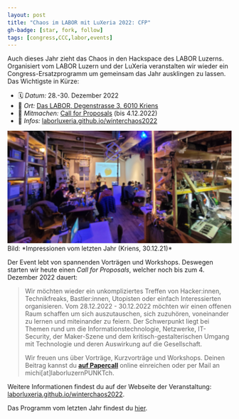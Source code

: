 ```yaml
---
layout: post
title: "Chaos im LABOR mit LuXeria 2022: CFP"
gh-badge: [star, fork, follow]
tags: [congress,CCC,labor,events]
---
```


Auch dieses Jahr zieht das Chaos in den Hackspace des LABOR Luzerns.
Organisiert vom LABOR Luzern und der LuXeria veranstalten
wir wieder ein Congress-Ersatzprogramm um gemeinsam das Jahr
ausklingen zu lassen. <br> Das Wichtigste in Kürze:

 - 🗓️ *Datum:* 28.-30. Dezember 2022
 - 🏢 *Ort:* [Das LABOR, Degenstrasse 3, 6010 Kriens](https://goo.gl/maps/HrSMu33hREPF8U8XA)
 - 📢 *Mitmachen:* [Call for Proposals](https://laborluxeria.github.io/winterchaos2022/cfp) (bis 4.12.2022)
 - 🔗 *Infos:* [laborluxeria.github.io/winterchaos2022](https://laborluxeria.github.io/winterchaos2022/)

<img src="../img/chaos_im_labor2021.jpg">
Bild: *Impressionen vom letzten Jahr (Kriens, 30.12.21)*

Der Event lebt von spannenden Vorträgen und Workshops. Deswegen starten wir heute
einen *Call for Proposals*, welcher noch bis zum 4. Dezember 2022 dauert:

> Wir möchten wieder ein unkompliziertes Treffen von Hacker:innen, Technikfreaks,
> Bastler:innen, Utopisten oder einfach Interessierten organisieren.
> Vom 28.12.2022 - 30.12.2022 möchten wir einen offenen Raum schaffen um sich
> auszutauschen, sich zuzuhören, voneinander zu lernen und miteinander zu feiern.
> Der Schwerpunkt liegt bei Themen rund um die Informationstechnologie, Netzwerke,
> IT-Security, der Maker-Szene und dem kritisch-gestalterischen Umgang mit
> Technologie und deren Auswirkung auf die Gesellschaft.
>
> Wir freuen uns über Vorträge, Kurzvorträge und Workshops.
> Deinen Beitrag kannst du [**auf Papercall**](https://www.papercall.io/winterchaos)
> online einreichen oder per Mail an michi[at]laborluzernPUNKTch.

Weitere Informationen findest du auf der Webseite der Veranstaltung:
[laborluxeria.github.io/winterchaos2022](https://laborluxeria.github.io/winterchaos2022/).

Das Programm vom letzten Jahr findest du [hier](https://laborluzern.ch/event/rc3/).
